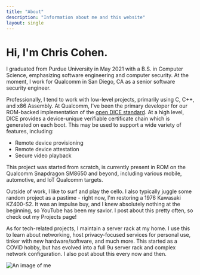 ```yaml
---
title: "About"
description: "Information about me and this website"
layout: single
---
```


# Hi, I'm Chris Cohen.

I graduated from Purdue University in May 2021 with a B.S. in Computer Science, emphasizing software engineering and computer security.
At the moment, I work for Qualcomm in San Diego, CA as a senior software security engineer.

Professionally, I tend to work with low-level projects, primarily using C, C++, and x86 Assembly.
At Qualcomm, I've been the primary developer for our ROM-backed implementation of the [open DICE standard](https://trustedcomputinggroup.org/work-groups/dice-architectures/).
At a high level, DICE provides a device-unique verifiable certificate chain which is generated on each boot.
This may be used to support a wide variety of features, including:

- Remote device provisioning
- Remote device attestation
- Secure video playback

This project was started from scratch, is currently present in ROM on the Qualcomm Snapdragon SM8650 and beyond, including various mobile, automotive, and IoT Qualcomm targets.

Outside of work, I like to surf and play the cello.
I also typically juggle some random project as a pastime - right now, I'm restoring a 1976 Kawasaki KZ400-S2.
It was an impulse buy, and I knew absolutely nothing at the beginning, so YouTube has been my savior.
I post about this pretty often, so check out my Projects page!

As for tech-related projects, I maintain a server rack at my home.
I use this to learn about networking, host privacy-focused services for personal use, tinker with new hardware/software, and much more.
This started as a COVID hobby, but has evolved into a full 9u server rack and complex network configuration.
I also post about this every now and then.

![An image of me](/images/me.webp)
